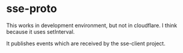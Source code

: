 # sse-proto

This works in development environment, but not in cloudflare. I think because it uses setInterval.

It publishes events which are received by the sse-client project.